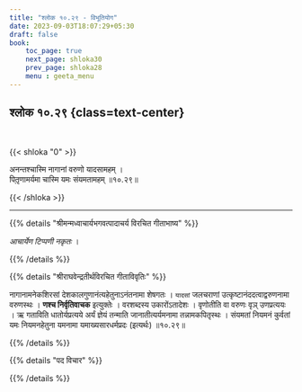```yaml
---
title: "श्लोक १०.२९ - विभूतियोग"
date: 2023-09-03T18:07:29+05:30
draft: false
book:
    toc_page: true
    next_page: shloka30
    prev_page: shloka28
    menu : geeta_menu
---
```




## श्लोक १०.२९ {class=text-center}

<br/>

{{< shloka  "0"  >}}

अनन्तश्चास्मि नागानां वरुणो यादसामहम् ।  
पितृ़णामर्यमा चास्मि यमः संयमतामहम् ॥१०.२९॥  

{{< /shloka >}}

---


{{% details "श्रीमन्मध्वाचार्यभगवत्पादाचर्य विरचित  गीताभाष्य" %}}

*आचार्येण टिप्पणी नकृतः* ।

{{% /details %}}



{{% details "श्रीराघवेन्द्रतीर्थविरचित गीताविवृतिः" %}}

नागानामनेकशिरसां देशकालगुणानंत्यहेतुनाऽनंतनामा शेषगतः । 
`यादसां` जलचराणां उत्कृष्टानंददत्वाद्वरुणनामा 
वरुणस्थः । **णश्च निर्वृतिवाचक**
इत्युक्तेः । वरशब्दस्य उकारोंऽतादेशः । 
वृणोतीति वा वरुणः वृञ् उणप्रत्ययः । 
ऋ गताविति धातोर्यप्रत्यये अर्यं ज्ञेयं तन्माति 
जानातीत्यर्यमनामा  तन्नामकपितृस्थः । 
संयमतां नियमनं कुर्वतां यमः नियमनहेतुना 
यमनामा यमाख्यसारधर्मप्रदः (इत्यर्थः) ॥१०.२९॥ 

{{% /details %}}



{{% details "पद विचार" %}}


{{% /details %}}
